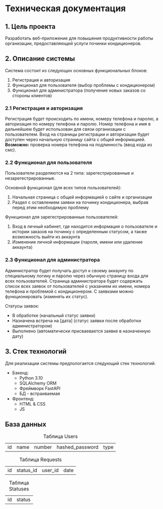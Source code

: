 # Техническая документация

## 1. Цель проекта
Разработать веб-приложение для повышения продуктивности работы организации, предоставляющей услуги починки кондиционеров.

## 2. Описание системы
Система состоит из следующих основных функциональных блоков:
1. Регистрация и авторизация
2. Функционал для пользователя (выбор проблемы с кондиционером)
3. Функционал для администратора (получение новых заказов со стороны клиентов)

### 2.1 Регистрация и авторизация
Регистрация будет происходить по имени, номеру телефона и паролю, а авторизация по номеру телефона и паролю. Номер телефона и имя в дальнейшем будет использован для связи организации с пользователем. Вход на страницы регистрации и авторизации будет доступен через начальную страницу сайта с общей информацией.<br>
**Возможно:** проверка номера телефона на подлинность (ввод кода из смс).

### 2.2 Функционал для пользователя
Пользователи разделяются на 2 типа: зарегестрированные и незарегестрированные.<br>

Основной функционал (для всех типов пользователей):

1. Начальная страница с общей информацией о сайте и организации
2. Раздел с оставлением заявки на починку кондиционера, выбрав перед этим необходимую проблему

Функционал для зарегестрированные пользователей:

1. Вход в личный кабинет, где находится информация о пользователе и истории заказов на починку с определенным статусом, а также возможность выйти из аккаунта
2. Изменение личной информации (пароля, имени или удаление аккаунта)

### 2.3 Функционал для администратора
Администратор будет получать доступ к своему аккаунту по специальному логину и паролю через обычную страницу входа для всех пользователей. Страница администратора будет содержать список всех заявок от пользователей с указанием их имени, номера телефона и проблемой с кондиционером. С заявками можно функционировать (изменять их статус).<br>

Статусы заявок:

* В обработке (начальный статус заявки)
* Назначена встреча на [дата] (статус заявки после обработки администратором)
* Выполнено (автоматически присваевается заявке в назначенную дату)

## 3. Стек технологий

Для реализации системы предпологается следующий стек технологий:

* Бэкенд:
    * Python 3.10
    * SQLAlchemy ORM
    * Фреймворк FastAPI
    * БД - встраиваемая
* Фронтенд:
    * HTML & CSS
    * JS

## База данных

<table>
    <caption>Таблица Users</caption>
    <tr>
        <td>id</td>
        <td>name</td>
        <td>number</td>
        <td>hashed_password</td>
        <td>type</td>
    </tr>
</table>

<table>
    <caption>Таблица Requests</caption>
    <tr>
        <td>id</td>
        <td>status_id</td>
        <td>user_id</td>
        <td>date</td>
    </tr>
</table>

<table>
    <caption>Таблица Statuses</caption>
    <tr>
        <td>id</td>
        <td>status</td>
    </tr>
</table>







